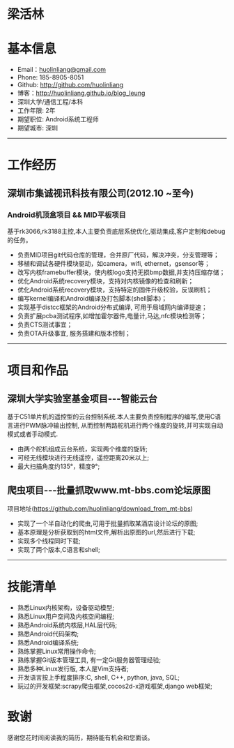 ﻿# 梁活林

# 基本信息

 - Email：huolinliang@gmail.com
 - Phone: 185-8905-8051
 - Github: http://github.com/huolinliang 
 - 博客：http://huolinliang.github.io/blog_leung
 - 深圳大学/通信工程/本科 
 - 工作年限: 2年
 - 期望职位: Android系统工程师
 - 期望城市: 深圳

---

# 工作经历

## 深圳市集诚视讯科技有限公司(2012.10 ~至今)

### Android机顶盒项目 && MID平板项目

基于rk3066,rk3188主控,本人主要负责底层系统优化,驱动集成,客户定制和debug的任务。

- 负责MID项目git代码仓库的管理，合并原厂代码，解决冲突，分支管理等；
- 移植和调试各硬件模块驱动，如camera，wifi, ethernet，gsensor等；
- 改写内核framebuffer模块，使内核logo支持无损bmp数据,并支持压缩存储；
- 优化Android系统recovery模块，支持对内核镜像的检查和刷新；
- 优化Android系统recovery模块，支持特定的固件升级校验，反误刷机；
- 编写kernel编译和Android编译及打包脚本(shell脚本)；
- 实现基于distcc框架的Android分布式编译, 可用于局域网内编译提速；
- 负责扩展pcba测试程序,如增加霍尔器件,电量计,马达,nfc模块检测等；
- 负责CTS测试事宜；
- 负责OTA升级事宜, 服务搭建和版本控制；

---

# 项目和作品

## 深圳大学实验室基金项目---智能云台

基于C51单片机的遥控型的云台控制系统.本人主要负责控制程序的编写,使用C语言进行PWM脉冲输出控制,
从而控制两路舵机进行两个维度的旋转,并可实现自动模式或者手动模式.

- 由两个舵机组成云台系统，实现两个维度的旋转;
- 可经无线模块进行无线遥控，遥控距离20米以上;
- 最大扫描角度约135°，精度9°;

## 爬虫项目---批量抓取www.mt-bbs.com论坛原图

项目地址(https://github.com/huolinliang/download_from_mt-bbs)

- 实现了一个半自动化的爬虫,可用于批量抓取某酒店设计论坛的原图;
- 基本原理是分析获取到的html文件,解析出原图的url,然后进行下载;
- 实现多个线程同时下载;
- 实现了两个版本,C语言和shell;

---

# 技能清单

- 熟悉Linux内核架构，设备驱动模型;
- 熟悉Linux用户空间及内核空间编程;
- 熟悉Android系统内核层,HAL层代码;
- 熟悉Android代码架构;
- 熟悉Android编译系统;
- 熟练掌握Linux常用操作命令;
- 熟练掌握Git版本管理工具, 有一定Git服务器管理经验;
- 熟悉多种Linux发行版, 本人是Vim支持者;
- 开发语言按上手程度排序:C, shell, C++, python, java, SQL;
- 玩过的开发框架:scrapy爬虫框架,cocos2d-x游戏框架,django web框架;

# 致谢
感谢您花时间阅读我的简历，期待能有机会和您面谈。
